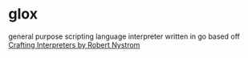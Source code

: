 # glox
general purpose scripting language interpreter written in go based off [Crafting Interpreters by Robert Nystrom](https://craftinginterpreters.com/contents.html)
